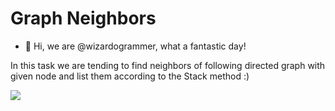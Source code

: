 # Graph Neighbors
- 👋 Hi, we are @wizardogrammer, what a fantastic day!

In this task we are tending to find neighbors of following directed graph with given node and list them according to the Stack method :)

<div alignn = "center">
<img src = "file:///home/ehsan/Desktop/export%203.png">
</div>


